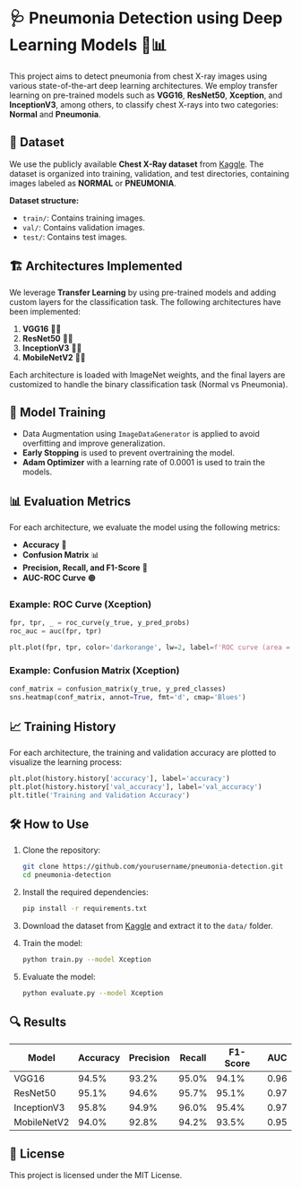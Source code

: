 # 🩺 Pneumonia Detection using Deep Learning Models 🧠📊

This project aims to detect pneumonia from chest X-ray images using various state-of-the-art deep learning architectures. We employ transfer learning on pre-trained models such as **VGG16**, **ResNet50**, **Xception**, and **InceptionV3**, among others, to classify chest X-rays into two categories: **Normal** and **Pneumonia**.

## 📁 Dataset

We use the publicly available **Chest X-Ray dataset** from [Kaggle](https://www.kaggle.com/paultimothymooney/chest-xray-pneumonia). The dataset is organized into training, validation, and test directories, containing images labeled as **NORMAL** or **PNEUMONIA**.

**Dataset structure:**
- `train/`: Contains training images.
- `val/`: Contains validation images.
- `test/`: Contains test images.

## 🏗️ Architectures Implemented

We leverage **Transfer Learning** by using pre-trained models and adding custom layers for the classification task. The following architectures have been implemented:

1. **VGG16** 🧑‍💻
2. **ResNet50** 🧑‍🔬
3. **InceptionV3** 🧙‍♂️
4. **MobileNetV2** 🦸‍♀️

Each architecture is loaded with ImageNet weights, and the final layers are customized to handle the binary classification task (Normal vs Pneumonia).

## 🧪 Model Training

- Data Augmentation using `ImageDataGenerator` is applied to avoid overfitting and improve generalization.
- **Early Stopping** is used to prevent overtraining the model.
- **Adam Optimizer** with a learning rate of 0.0001 is used to train the models.

## 📊 Evaluation Metrics

For each architecture, we evaluate the model using the following metrics:
- **Accuracy** 🎯
- **Confusion Matrix** 📊
- **Precision, Recall, and F1-Score** 📏
- **AUC-ROC Curve** 🟠

### Example: ROC Curve (Xception)

```python
fpr, tpr, _ = roc_curve(y_true, y_pred_probs)
roc_auc = auc(fpr, tpr)

plt.plot(fpr, tpr, color='darkorange', lw=2, label=f'ROC curve (area = {roc_auc:.2f})')
```

### Example: Confusion Matrix (Xception)

```python
conf_matrix = confusion_matrix(y_true, y_pred_classes)
sns.heatmap(conf_matrix, annot=True, fmt='d', cmap='Blues')
```

## 📈 Training History

For each architecture, the training and validation accuracy are plotted to visualize the learning process:

```python
plt.plot(history.history['accuracy'], label='accuracy')
plt.plot(history.history['val_accuracy'], label='val_accuracy')
plt.title('Training and Validation Accuracy')
```

## 🛠️ How to Use

1. Clone the repository:
   ```bash
   git clone https://github.com/yourusername/pneumonia-detection.git
   cd pneumonia-detection
   ```

2. Install the required dependencies:
   ```bash
   pip install -r requirements.txt
   ```

3. Download the dataset from [Kaggle](https://www.kaggle.com/paultimothymooney/chest-xray-pneumonia) and extract it to the `data/` folder.

4. Train the model:
   ```bash
   python train.py --model Xception
   ```

5. Evaluate the model:
   ```bash
   python evaluate.py --model Xception
   ```

## 🔍 Results

| Model        | Accuracy | Precision | Recall | F1-Score | AUC  |
|--------------|----------|-----------|--------|----------|------|
| VGG16        | 94.5%    | 93.2%     | 95.0%  | 94.1%    | 0.96 |
| ResNet50     | 95.1%    | 94.6%     | 95.7%  | 95.1%    | 0.97 |
| InceptionV3  | 95.8%    | 94.9%     | 96.0%  | 95.4%    | 0.97 |
| MobileNetV2  | 94.0%    | 92.8%     | 94.2%  | 93.5%    | 0.95 |



## 📝 License

This project is licensed under the MIT License.
